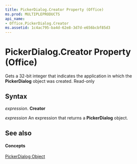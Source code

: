 ```yaml
---
title: PickerDialog.Creator Property (Office)
ms.prod: MULTIPLEPRODUCTS
api_name:
- Office.PickerDialog.Creator
ms.assetid: 1c4ac795-ba4d-62e8-3d7d-e656bcbf85d3
---
```



# PickerDialog.Creator Property (Office)

Gets a 32-bit integer that indicates the application in which the  **PickerDialog** object was created. Read-only


## Syntax

 _expression_. **Creator**

 _expression_ An expression that returns a **PickerDialog** object.


## See also


#### Concepts


[PickerDialog Object](pickerdialog-object-office.md)

